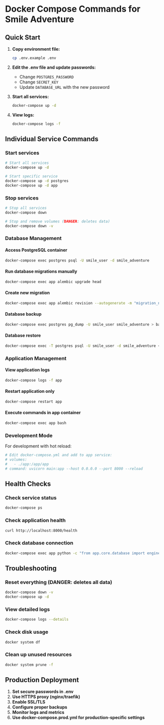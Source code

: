 # Docker Compose Commands for Smile Adventure

## Quick Start

1. **Copy environment file:**
   ```bash
   cp .env.example .env
   ```

2. **Edit the .env file and update passwords:**
   - Change `POSTGRES_PASSWORD`
   - Change `SECRET_KEY`
   - Update `DATABASE_URL` with the new password

3. **Start all services:**
   ```bash
   docker-compose up -d
   ```

4. **View logs:**
   ```bash
   docker-compose logs -f
   ```

## Individual Service Commands

### Start services
```bash
# Start all services
docker-compose up -d

# Start specific service
docker-compose up -d postgres
docker-compose up -d app
```

### Stop services
```bash
# Stop all services
docker-compose down

# Stop and remove volumes (DANGER: deletes data)
docker-compose down -v
```

### Database Management

#### Access PostgreSQL container
```bash
docker-compose exec postgres psql -U smile_user -d smile_adventure
```

#### Run database migrations manually
```bash
docker-compose exec app alembic upgrade head
```

#### Create new migration
```bash
docker-compose exec app alembic revision --autogenerate -m "migration_name"
```

#### Database backup
```bash
docker-compose exec postgres pg_dump -U smile_user smile_adventure > backup.sql
```

#### Database restore
```bash
docker-compose exec -T postgres psql -U smile_user -d smile_adventure < backup.sql
```

### Application Management

#### View application logs
```bash
docker-compose logs -f app
```

#### Restart application only
```bash
docker-compose restart app
```

#### Execute commands in app container
```bash
docker-compose exec app bash
```

### Development Mode

For development with hot reload:
```bash
# Edit docker-compose.yml and add to app service:
# volumes:
#   - ./app:/app/app
# command: uvicorn main:app --host 0.0.0.0 --port 8000 --reload
```

## Health Checks

### Check service status
```bash
docker-compose ps
```

### Check application health
```bash
curl http://localhost:8000/health
```

### Check database connection
```bash
docker-compose exec app python -c "from app.core.database import engine; print('DB Connected:', engine.dialect.name)"
```

## Troubleshooting

### Reset everything (DANGER: deletes all data)
```bash
docker-compose down -v
docker-compose up -d
```

### View detailed logs
```bash
docker-compose logs --details
```

### Check disk usage
```bash
docker system df
```

### Clean up unused resources
```bash
docker system prune -f
```

## Production Deployment

1. **Set secure passwords in .env**
2. **Use HTTPS proxy (nginx/traefik)**
3. **Enable SSL/TLS**
4. **Configure proper backups**
5. **Monitor logs and metrics**
6. **Use docker-compose.prod.yml for production-specific settings**
